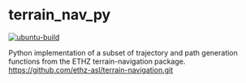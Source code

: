 # terrain_nav_py

[![ubuntu-build](https://github.com/srmainwaring/terrain_nav_py/actions/workflows/ubuntu-build.yml/badge.svg)](https://github.com/srmainwaring/terrain_nav_py/actions/workflows/ubuntu-build.yml)

Python implementation of a subset of trajectory and path generation functions
from the ETHZ terrain-navigation package.
https://github.com/ethz-asl/terrain-navigation.git

